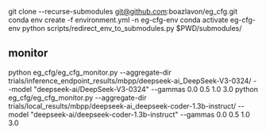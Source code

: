 git clone --recurse-submodules git@github.com:boazlavon/eg_cfg.git
conda env create -f environment.yml -n eg-cfg-env
conda activate eg-cfg-env
python scripts/redirect_env_to_submodules.py $PWD/submodules/

## monitor
python eg_cfg/eg_cfg_monitor.py --aggregate-dir trials/inference_endpoint_results/mbpp/deepseek-ai_DeepSeek-V3-0324/ --model "deepseek-ai/DeepSeek-V3-0324" --gammas 0.0 0.5 1.0 3.0
python eg_cfg/eg_cfg_monitor.py --aggregate-dir trials/local_results/mbpp/deepseek-ai_deepseek-coder-1.3b-instruct/  --model "deepseek-ai/deepseek-coder-1.3b-instruct" --gammas 0.0 0.5 1.0 3.0
